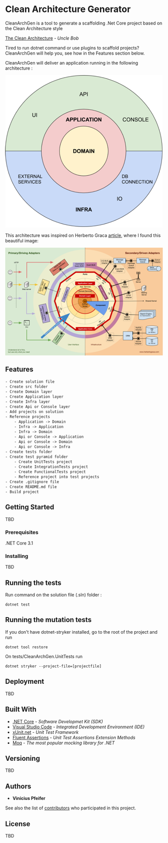 # Clean Architecture Generator

CleanArchGen is a tool to generate a scaffolding .Net Core project based on the Clean Architecture style

[The Clean Architecture](https://blog.cleancoder.com/uncle-bob/2012/08/13/the-clean-architecture.html) - *Uncle Bob*

Tired to run dotnet command or use plugins to scaffold projects? CleanArchGen will help you, see how in the Features section below.

CleanArchGen will deliver an application running in the following architecture :

![CleanArchGen Image](images/CleanArchGen.png)

This architecture was inspired on Herberto Graca [article](https://herbertograca.com/2017/11/16/explicit-architecture-01-ddd-hexagonal-onion-clean-cqrs-how-i-put-it-all-together/), where I found this beautiful image:

![CleanArchHerberto](images/CleanArchHerberto.png)

## Features

    - Create solution file
    - Create src folder
    - Create Domain layer
    - Create Application layer
    - Create Infra layer
    - Create Api or Console layer
    - Add projects on solution
    - Reference projects
        - Application -> Domain
        - Infra -> Application
        - Infra -> Domain
        - Api or Console -> Application
        - Api or Console -> Domain
        - Api or Console -> Infra
    - Create tests folder
    - Create test pyramid folder
        - Create UnitTests project
        - Create IntegrationTests project
        - Create FunctionalTests project
        - Reference project into test projects
    - Create .gitignore file
    - Create README.md file
    - Build project

## Getting Started

TBD

### Prerequisites

.NET Core 3.1

### Installing

TBD

## Running the tests

Run command on the solution file (.sln) folder :

```
dotnet test
```

## Running the mutation tests

If you don't have dotnet-stryker installed, go to the root of the project and run 
```
dotnet tool restore
```

On tests/CleanArchGen.UnitTests run 
```
dotnet stryker --project-file=[projectfile]
```

## Deployment

TBD

## Built With

* [.NET Core](https://dotnet.microsoft.com/download) - *Software Developmet Kit (SDK)*
* [Visual Studio Code](https://code.visualstudio.com/) - *Integrated Development Environment (IDE)*
* [xUnit.net](https://xunit.net/) - *Unit Test Framework*
* [Fluent Assertions](https://fluentassertions.com/) - *Unit Test Assertions Extension Methods*
* [Moq](https://github.com/moq/moq4) - *The most popular mocking library for .NET*

## Versioning

TBD

## Authors

* **Vinicius Pfeifer**

See also the list of [contributors](https://github.com/vpfeifer/clean-arch-generator/graphs/contributors) who participated in this project.

## License

TBD
